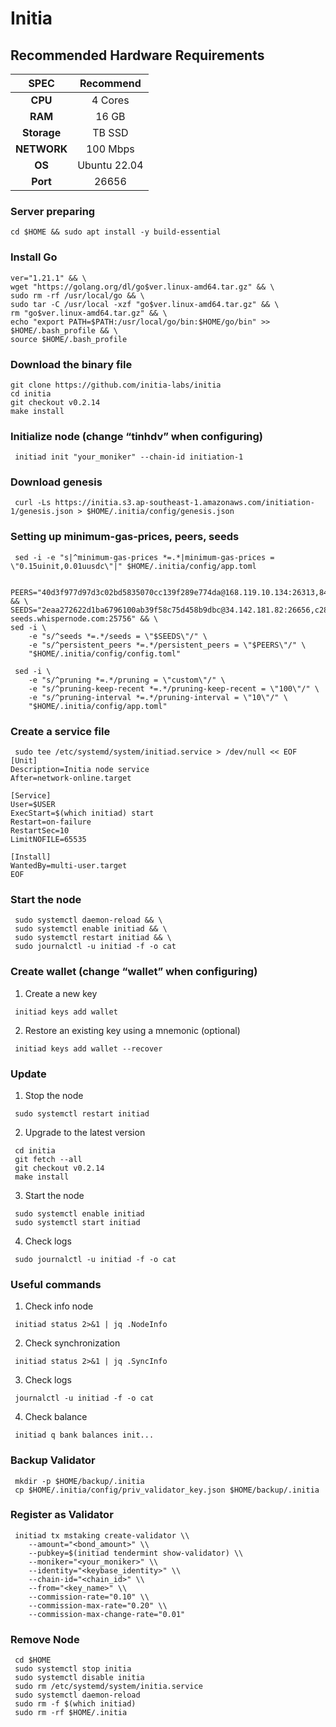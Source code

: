 # Initia

## Recommended Hardware Requirements

|   SPEC      |       Recommend          |
| :---------: | :-----------------------:|
|   **CPU**   |        4 Cores           |
|   **RAM**   |        16 GB             |
| **Storage** |        TB SSD            |
| **NETWORK** |        100 Mbps          |
|   **OS**    |        Ubuntu 22.04      |
|   **Port**  |        26656             | 

### Server preparing
```
cd $HOME && sudo apt install -y build-essential
```

### Install Go
```
ver="1.21.1" && \
wget "https://golang.org/dl/go$ver.linux-amd64.tar.gz" && \
sudo rm -rf /usr/local/go && \
sudo tar -C /usr/local -xzf "go$ver.linux-amd64.tar.gz" && \
rm "go$ver.linux-amd64.tar.gz" && \
echo "export PATH=$PATH:/usr/local/go/bin:$HOME/go/bin" >> $HOME/.bash_profile && \
source $HOME/.bash_profile
```

### Download the binary file
```
git clone https://github.com/initia-labs/initia
cd initia
git checkout v0.2.14
make install
```

### Initialize node (change “tinhdv” when configuring)
```
 initiad init "your_moniker" --chain-id initiation-1
```

### Download genesis
```
 curl -Ls https://initia.s3.ap-southeast-1.amazonaws.com/initiation-1/genesis.json > $HOME/.initia/config/genesis.json
```

### Setting up minimum-gas-prices, peers, seeds
```
 sed -i -e "s|^minimum-gas-prices *=.*|minimum-gas-prices = \"0.15uinit,0.01uusdc\"|" $HOME/.initia/config/app.toml
```
```
 PEERS="40d3f977d97d3c02bd5835070cc139f289e774da@168.119.10.134:26313,841c6a4b2a3d5d59bb116cc549565c8a16b7fae1@23.88.49.233:26656,e6a35b95ec73e511ef352085cb300e257536e075@37.252.186.213:26656,2a574706e4a1eba0e5e46733c232849778faf93b@84.247.137.184:53456,ff9dbc6bb53227ef94dc75ab1ddcaeb2404e1b0b@178.170.47.171:26656,edcc2c7098c42ee348e50ac2242ff897f51405e9@65.109.34.205:36656,07632ab562028c3394ee8e78823069bfc8de7b4c@37.27.52.25:19656,028999a1696b45863ff84df12ebf2aebc5d40c2d@37.27.48.77:26656,140c332230ac19f118e5882deaf00906a1dba467@185.219.142.119:53456,1f6633bc18eb06b6c0cab97d72c585a6d7a207bc@65.109.59.22:25756,065f64fab28cb0d06a7841887d5b469ec58a0116@84.247.137.200:53456,767fdcfdb0998209834b929c59a2b57d474cc496@207.148.114.112:26656,093e1b89a498b6a8760ad2188fbda30a05e4f300@35.240.207.217:26656,12526b1e95e7ef07a3eb874465662885a586e095@95.216.78.111:26656" && \
SEEDS="2eaa272622d1ba6796100ab39f58c75d458b9dbc@34.142.181.82:26656,c28827cb96c14c905b127b92065a3fb4cd77d7f6@testnet-seeds.whispernode.com:25756" && \
sed -i \
    -e "s/^seeds *=.*/seeds = \"$SEEDS\"/" \
    -e "s/^persistent_peers *=.*/persistent_peers = \"$PEERS\"/" \
    "$HOME/.initia/config/config.toml"
```
```
 sed -i \
    -e "s/^pruning *=.*/pruning = \"custom\"/" \
    -e "s/^pruning-keep-recent *=.*/pruning-keep-recent = \"100\"/" \
    -e "s/^pruning-interval *=.*/pruning-interval = \"10\"/" \
    "$HOME/.initia/config/app.toml"
```

### Create a service file
```
 sudo tee /etc/systemd/system/initiad.service > /dev/null << EOF
[Unit]
Description=Initia node service
After=network-online.target

[Service]
User=$USER
ExecStart=$(which initiad) start
Restart=on-failure
RestartSec=10
LimitNOFILE=65535

[Install]
WantedBy=multi-user.target
EOF
```

### Start the node
```
 sudo systemctl daemon-reload && \
 sudo systemctl enable initiad && \
 sudo systemctl restart initiad && \
 sudo journalctl -u initiad -f -o cat
```

### Create wallet  (change “wallet” when configuring)
1. Create a new key
```
 initiad keys add wallet
```
2. Restore an existing key using a mnemonic (optional)
```
 initiad keys add wallet --recover
```

### Update
1. Stop the node
```
 sudo systemctl restart initiad
```
2. Upgrade to the latest version
```
 cd initia
 git fetch --all
 git checkout v0.2.14
 make install
```
3. Start the node
```
 sudo systemctl enable initiad
 sudo systemctl start initiad
```
4. Check logs
```
 sudo journalctl -u initiad -f -o cat
```

### Useful commands
1. Check info node
```
 initiad status 2>&1 | jq .NodeInfo
```
2. Check synchronization
```
 initiad status 2>&1 | jq .SyncInfo
```
3. Check logs
```
 journalctl -u initiad -f -o cat
```
4. Check balance
```
 initiad q bank balances init...
```

### Backup Validator
```
 mkdir -p $HOME/backup/.initia
 cp $HOME/.initia/config/priv_validator_key.json $HOME/backup/.initia
```

### Register as Validator
```
 initiad tx mstaking create-validator \\
    --amount="<bond_amount>" \\
    --pubkey=$(initiad tendermint show-validator) \\
    --moniker="<your_moniker>" \\
    --identity="<keybase_identity>" \\
    --chain-id="<chain_id>" \\
    --from="<key_name>" \\
    --commission-rate="0.10" \\
    --commission-max-rate="0.20" \\
    --commission-max-change-rate="0.01"
```

### Remove Node
```
 cd $HOME
 sudo systemctl stop initia
 sudo systemctl disable initia
 sudo rm /etc/systemd/system/initia.service
 sudo systemctl daemon-reload
 sudo rm -f $(which initiad)
 sudo rm -rf $HOME/.initia
```
